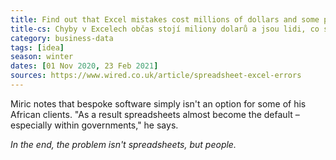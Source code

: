 ```yaml
---
title: Find out that Excel mistakes cost millions of dollars and some people fix them as a job
title-cs: Chyby v Excelech občas stojí miliony dolarů a jsou lidi, co se živí jejich opravou
category: business-data
tags: [idea]
season: winter
dates: [01 Nov 2020, 23 Feb 2021]
sources: https://www.wired.co.uk/article/spreadsheet-excel-errors
---
```


Miric notes that bespoke software simply isn't an option for some of his African clients. "As a result spreadsheets almost become the default – especially within governments," he says.

*In the end, the problem isn't spreadsheets, but people.*